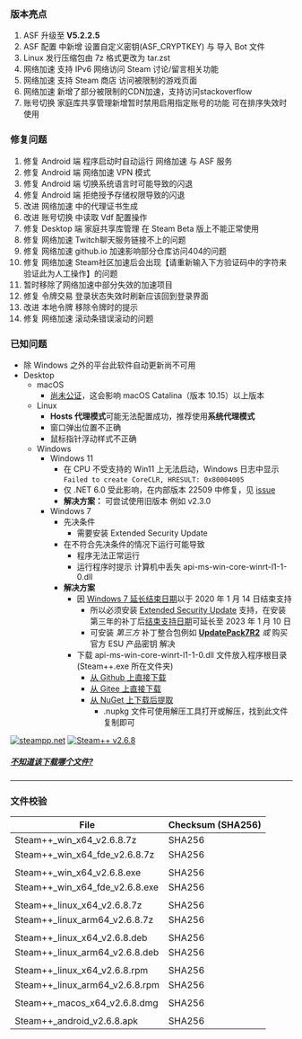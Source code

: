 ### 版本亮点
1. ASF 升级至 **V5.2.2.5**
2. ASF 配置 中新增 设置自定义密钥(ASF_CRYPTKEY) 与 导入 Bot 文件
3. Linux 发行压缩包由 7z 格式更改为 tar.zst
4. 网络加速 支持 IPv6 网络访问 Steam 讨论/留言相关功能
6. 网络加速 支持 Steam 商店 访问被限制的游戏页面
7. 网络加速 新增了部分被限制的CDN加速，支持访问stackoverflow
8. 账号切换 家庭库共享管理新增暂时禁用启用指定账号的功能 可在排序失效时使用

### 修复问题
1. 修复 Android 端 程序启动时自动运行 网络加速 与 ASF 服务
2. 修复 Android 端 网络加速 VPN 模式
3. 修复 Android 端 切换系统语言时可能导致的闪退
4. 修复 Android 端 拒绝授予存储权限导致的闪退
5. 改进 网络加速 中的代理证书生成
6. 改进 账号切换 中读取 Vdf 配置操作
7. 修复 Desktop 端 家庭共享库管理 在 Steam Beta 版上不能正常使用
8. 修复 网络加速 Twitch聊天服务链接不上的问题
9. 修复 网络加速 github.io 加速影响部分仓库访问404的问题
10. 修复 网络加速 Steam社区加速后会出现【请重新输入下方验证码中的字符来验证此为人工操作】的问题
11. 暂时移除了网络加速中部分失效的加速项目
12. 修复 令牌交易 登录状态失效时刷新应该回到登录界面
13. 改进 本地令牌 移除令牌时的提示
14. 修复 网络加速 滚动条错误滚动的问题

### 已知问题
- 除 Windows 之外的平台此软件自动更新尚不可用
- Desktop 
	- macOS
		- [尚未公证](https://support.apple.com/zh-cn/guide/mac-help/mh40616/10.15/mac/10.15)，这会影响 macOS Catalina（版本 10.15）以上版本
	- Linux
		- **Hosts 代理模式**可能无法配置成功，推荐使用**系统代理模式**
		- 窗口弹出位置不正确
		- 鼠标指针浮动样式不正确
	- Windows
		- Windows 11 
			- 在 CPU 不受支持的 Win11 上无法启动，Windows 日志中显示 ```Failed to create CoreCLR, HRESULT: 0x80004005```
			- 仅 .NET 6.0 受此影响，在内部版本 22509 中修复，见 [issue](https://github.com/dotnet/core/issues/6733)
			- **解决方案：** 可尝试使用旧版本 例如 v2.3.0
		- Windows 7
			- 先决条件
				- 需要安装 Extended Security Update
			- 在不符合先决条件的情况下运行可能导致
				- 程序无法正常运行
				- 运行程序时提示 计算机中丢失 api-ms-win-core-winrt-l1-1-0.dll
			- **解决方案**
				- 因 [Windows 7 延长结束日期](https://support.microsoft.com/zh-cn/windows/windows-7-%E6%94%AF%E6%8C%81%E4%BA%8E-2020-%E5%B9%B4-1-%E6%9C%88-14-%E6%97%A5%E7%BB%88%E6%AD%A2-b75d4580-2cc7-895a-2c9c-1466d9a53962)以于 2020 年 1 月 14 日结束支持
					- 所以必须安装 [Extended Security Update](https://docs.microsoft.com/zh-cn/troubleshoot/windows-client/windows-7-eos-faq/windows-7-extended-security-updates-faq) 支持，在安装第三年的补丁后[结束支持日期](https://docs.microsoft.com/zh-cn/lifecycle/products/windows-7)可延长至 2023 年 1 月 10 日
					- 可安装 *第三方* 补丁整合包例如 **[UpdatePack7R2](https://cn.bing.com/search?q=UpdatePack7R2)** *或* 购买官方 ESU 产品密钥 解决
				- 下载 api-ms-win-core-winrt-l1-1-0.dll 文件放入程序根目录(Steam++.exe 所在文件夹)
					- [从 Github 上直接下载](https://github.com/BeyondDimension/SteamTools/raw/develop/references/runtime.win7-x64.Microsoft.NETCore.Windows.ApiSets/api-ms-win-core-winrt-l1-1-0.dll)
					- [从 Gitee 上直接下载](https://gitee.com/rmbgame/SteamTools/raw/develop/references/runtime.win7-x64.Microsoft.NETCore.Windows.ApiSets/api-ms-win-core-winrt-l1-1-0.dll)
					- [从 NuGet 上下载后提取](https://www.nuget.org/api/v2/package/runtime.win7-x64.Microsoft.NETCore.Windows.ApiSets/1.0.1)
						- .nupkg 文件可使用解压工具打开或解压，找到此文件复制即可

[![steampp.net](https://img.shields.io/badge/WebSite-steampp.net-brightgreen.svg?style=flat-square&color=61dafb)](https://steampp.net)
[![Steam++ v2.6.8](https://img.shields.io/badge/Steam++-v2.6.8-brightgreen.svg?style=flat-square&color=512bd4)]()
  
  
##### [不知道该下载哪个文件?](./download-guide.md)
---

### 文件校验
|  File  | Checksum (SHA256)  |
|  ----  |  ----  |
| Steam++_win_x64_v2.6.8.7z  | SHA256 |
| Steam++_win_x64_fde_v2.6.8.7z  | SHA256 |
| | |
| Steam++_win_x64_v2.6.8.exe  | SHA256 |
| Steam++_win_x64_fde_v2.6.8.exe  | SHA256 |
| | |
| Steam++_linux_x64_v2.6.8.7z  | SHA256 |
| Steam++_linux_arm64_v2.6.8.7z  | SHA256 |
| | |
| Steam++_linux_x64_v2.6.8.deb  | SHA256 |
| Steam++_linux_arm64_v2.6.8.deb  | SHA256 |
| | |
| Steam++_linux_x64_v2.6.8.rpm  | SHA256 |
| Steam++_linux_arm64_v2.6.8.rpm  | SHA256 |
| | |
| Steam++_macos_x64_v2.6.8.dmg  | SHA256 |
| | |
| Steam++_android_v2.6.8.apk  | SHA256 |
